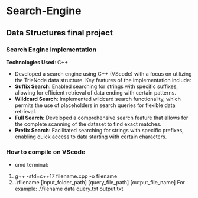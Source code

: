 # Search-Engine  
## Data Structures final project  
### Search Engine Implementation  
**Technologies Used**: C++  
- Developed a search engine using C++ (VScode) with a
focus on utilizing the TrieNode data structure. Key
features of the implementation include:  
- **Suffix Search**: Enabled searching for strings with
specific suffixes, allowing for efficient retrieval of
data ending with certain patterns.  
- **Wildcard Search**: Implemented wildcard search
functionality, which permits the use of placeholders
in search queries for flexible data retrieval.  
- **Full Search**: Developed a comprehensive search
feature that allows for the complete scanning of the
dataset to find exact matches.  
- **Prefix Search**: Facilitated searching for strings with
specific prefixes, enabling quick access to data
starting with certain characters.

### How to compile on VScode
- cmd terminal:
1. g++ -std=c++17 filename.cpp -o filename  
2. .\filename [input_folder_path] [query_file_path] [output_file_name]
   For example: .\filename data query.txt output.txt
